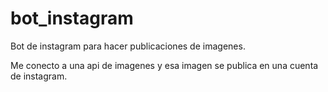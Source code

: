# bot_instagram
Bot de instagram para hacer publicaciones de imagenes.

Me conecto a una api de imagenes y esa imagen se publica en una cuenta de instagram.
